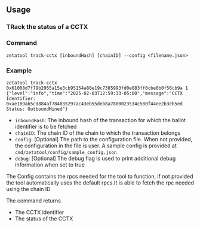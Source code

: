 ## Usage 

### TRack the status of a CCTX

### Command
```shell
zetatool track-cctx [inboundHash] [chainID] --config <filename.json>
```
### Example
```shell
zetatool track-cctx 0x61008d7f79b2955a15e3cb95154a80e19c7385993fd0e083ff0cbe0b0f56cb9a 1
{"level":"info","time":"2025-02-03T12:59:33-05:00","message":"CCTX Identifier: 0xae189ab5cd884af784835297ac43eb55deb8a7800023534c580f44ee2b3eb5ed Status: OutboundMined"}
```

- `inboundHash`: The inbound hash of the transaction for which the ballot identifier is to be fetched
- `chainID`: The chain ID of the chain to which the transaction belongs
- `config`: [Optional] The path to the configuration file. When not provided, the configuration in the file is user. A sample config is provided at `cmd/zetatool/config/sample_config.json`
- `debug`: [Optional] The debug flag is used to print additional debug information when set to true

The Config contains the rpcs needed for the tool to function,
if not provided the tool automatically uses the default rpcs.It is able to fetch the rpc needed using the chain ID

The command returns
- The CCTX identifier
- The status of the CCTX

